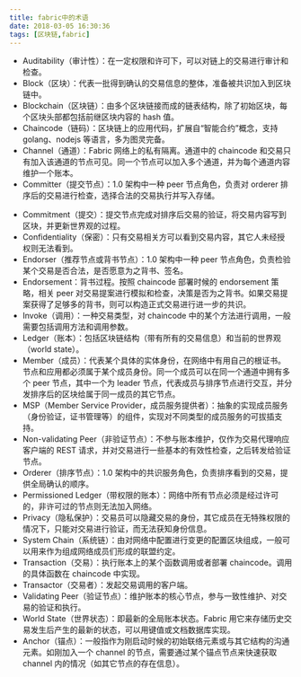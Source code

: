 ```yaml
---
title: fabric中的术语
date: 2018-03-05 16:30:36
tags: [区块链,fabric]
---
```


- Auditability（审计性）：在一定权限和许可下，可以对链上的交易进行审计和检查。
- Block（区块）：代表一批得到确认的交易信息的整体，准备被共识加入到区块链中。
- Blockchain（区块链）：由多个区块链接而成的链表结构，除了初始区块，每个区块头部都包括前继区块内容的 hash 值。
- Chaincode（链码）：区块链上的应用代码，扩展自“智能合约”概念，支持 golang、nodejs 等语言，多为图灵完备。
- Channel（通道）：Fabric 网络上的私有隔离。通道中的 chaincode 和交易只有加入该通道的节点可见。同一个节点可以加入多个通道，并为每个通道内容维护一个账本。
- Committer（提交节点）：1.0 架构中一种 peer 节点角色，负责对 orderer 排序后的交易进行检查，选择合法的交易执行并写入存储。

<!-- more -->

- Commitment（提交）：提交节点完成对排序后交易的验证，将交易内容写到区块，并更新世界观的过程。
- Confidentiality（保密）：只有交易相关方可以看到交易内容，其它人未经授权则无法看到。
- Endorser（推荐节点或背书节点）：1.0 架构中一种 peer 节点角色，负责检验某个交易是否合法，是否愿意为之背书、签名。
- Endorsement：背书过程。按照 chaincode 部署时候的 endorsement 策略，相关 peer 对交易提案进行模拟和检查，决策是否为之背书。如果交易提案获得了足够多的背书，则可以构造正式交易进行进一步的共识。
- Invoke（调用）：一种交易类型，对 chaincode 中的某个方法进行调用，一般需要包括调用方法和调用参数。
- Ledger（账本）：包括区块链结构（带有所有的交易信息）和当前的世界观（world state）。
- Member（成员）：代表某个具体的实体身份，在网络中有用自己的根证书。节点和应用都必须属于某个成员身份。同一个成员可以在同一个通道中拥有多个 peer 节点，其中一个为 leader 节点，代表成员与排序节点进行交互，并分发排序后的区块给属于同一成员的其它节点。
- MSP（Member Service Provider，成员服务提供者）：抽象的实现成员服务（身份验证，证书管理等）的组件，实现对不同类型的成员服务的可拔插支持。
- Non-validating Peer（非验证节点）：不参与账本维护，仅作为交易代理响应客户端的 REST 请求，并对交易进行一些基本的有效性检查，之后转发给验证节点。
- Orderer（排序节点）：1.0 架构中的共识服务角色，负责排序看到的交易，提供全局确认的顺序。
- Permissioned Ledger（带权限的账本）：网络中所有节点必须是经过许可的，非许可过的节点则无法加入网络。
- Privacy（隐私保护）：交易员可以隐藏交易的身份，其它成员在无特殊权限的情况下，只能对交易进行验证，而无法获知身份信息。
- System Chain（系统链）：由对网络中配置进行变更的配置区块组成，一般可以用来作为组成网络成员们形成的联盟约定。
- Transaction（交易）：执行账本上的某个函数调用或者部署 chaincode。调用的具体函数在 chaincode 中实现。
- Transactor（交易者）：发起交易调用的客户端。
- Validating Peer（验证节点）：维护账本的核心节点，参与一致性维护、对交易的验证和执行。
- World State（世界状态）：即最新的全局账本状态。Fabric 用它来存储历史交易发生后产生的最新的状态，可以用键值或文档数据库实现。
- Anchor（锚点）：一般指作为刚启动时候的初始联络元素或与其它结构的沟通元素。如刚加入一个 channel 的节点，需要通过某个锚点节点来快速获取 channel 内的情况（如其它节点的存在信息）。
